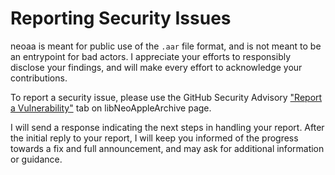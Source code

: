 # Reporting Security Issues

neoaa is meant for public use of the `.aar` file format, and is not meant to be an entrypoint for bad actors. I appreciate your efforts to responsibly disclose your findings, and will make every effort to acknowledge your contributions.

To report a security issue, please use the GitHub Security Advisory ["Report a Vulnerability"](https://github.com/0xilis/libNeoAppleArchive/security/advisories/new) tab on libNeoAppleArchive page.

I will send a response indicating the next steps in handling your report. After the initial reply to your report, I will keep you informed of the progress towards a fix and full announcement, and may ask for additional information or guidance.